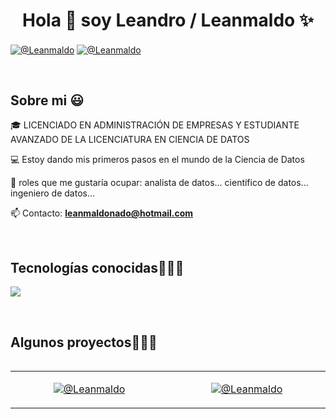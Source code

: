 <h1 align="center">Hola 👋  soy Leandro / Leanmaldo ✨ </h1> 

<p align="left">
<a href="https://linkedin.com/in/leandro-maldonado-4938821ba" target="blank"><img align="center" src="https://img.shields.io/badge/LinkedIn-0077B5?style=for-the-badge&logo=linkedin&logoColor=white" alt="@Leanmaldo"/></a>
<a href = "mailto:leanmaldonado@hotmail.com" target="blank"><img align="center" src="https://img.shields.io/badge/Gmail-D14836?style=for-the-badge&logo=gmail&logoColor=white" alt="@Leanmaldo"  /></a>
  </p>
<br>
<h2>Sobre mi 😃</h2>
<!--Intro start-->

<p align="left">
🎓 LICENCIADO EN ADMINISTRACIÓN DE EMPRESAS Y ESTUDIANTE AVANZADO DE LA LICENCIATURA EN CIENCIA DE DATOS

💻 Estoy dando mis primeros pasos en el mundo de la Ciencia de Datos 

📝 roles que me gustaría ocupar: analista de datos... científico de datos... ingeniero de datos... 

📫 Contacto: **leanmaldonado@hotmail.com**
<!--Intro end-->
  </p>
<br>

<h2 >Tecnologías conocidas👨🏻‍💻</h2>
<!--tech stack icons-->
<p align="left">
  <a href="https://skillicons.dev">
    <img src="https://skillicons.dev/icons?i=py,r,mysql,github,docker,vscode,mongodb,bash,linux" />
  </a>
</p>
<br>
<!-------------------------->
<div id="proyectos">
<h2 >Algunos proyectos👨🏻‍💻</h2>

<table align="left" >
<tr border="none">
  <td width="25%" align="center">
    <p align="center">
      <a href="https://github.com/leanmaldo/NTT_DATA_Retos" target="blank"><img align="center" src="https://img.shields.io/badge/GitHub-100000?style=for-the-badge&logo=github&logoColor=white" alt="@Leanmaldo" /></a>
    </p>       
</td>
<td width="25%" align="center">
    <p align="center">
      <a href="https://github.com/leanmaldo/Human-Resource-Analytics" target="blank"><img align="center" src="https://img.shields.io/badge/GitHub-100000?style=for-the-badge&logo=github&logoColor=white" alt="@Leanmaldo" /></a>
    </p>       
</td>
  
</tr>
</table>
  </div>
<br>
<br><br>
<br>
<br><br><br>
<br><br>


